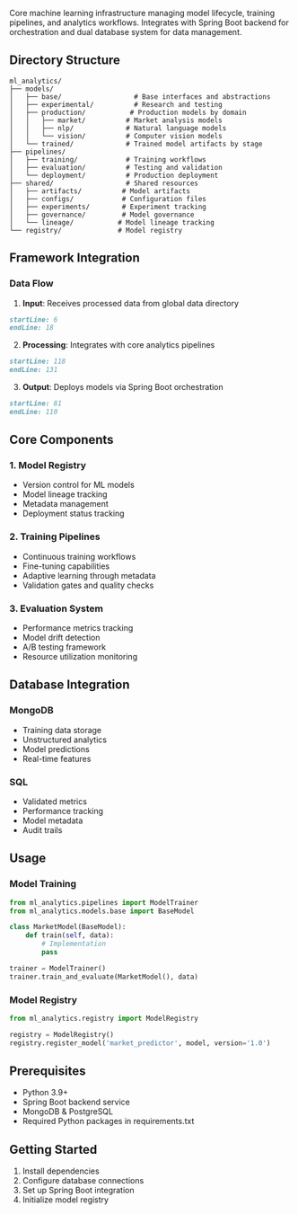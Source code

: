 Core machine learning infrastructure managing model lifecycle, training pipelines, and analytics workflows. Integrates with Spring Boot backend for orchestration and dual database system for data management.

## Directory Structure

```
ml_analytics/
├── models/
│   ├── base/                  # Base interfaces and abstractions
│   ├── experimental/          # Research and testing
│   ├── production/           # Production models by domain
│   │   ├── market/          # Market analysis models
│   │   ├── nlp/             # Natural language models
│   │   └── vision/          # Computer vision models
│   └── trained/             # Trained model artifacts by stage
├── pipelines/
│   ├── training/            # Training workflows
│   ├── evaluation/          # Testing and validation
│   └── deployment/          # Production deployment
├── shared/                  # Shared resources
│   ├── artifacts/          # Model artifacts
│   ├── configs/            # Configuration files
│   ├── experiments/        # Experiment tracking
│   ├── governance/         # Model governance
│   └── lineage/           # Model lineage tracking
└── registry/              # Model registry
```

## Framework Integration

### Data Flow
1. **Input**: Receives processed data from global data directory
```typescript:data/README.md
startLine: 6
endLine: 18
```

2. **Processing**: Integrates with core analytics pipelines
```typescript:applications/core_analytics/README.md
startLine: 118
endLine: 131
```

3. **Output**: Deploys models via Spring Boot orchestration
```typescript:backend/README.md
startLine: 81
endLine: 110
```

## Core Components

### 1. Model Registry
- Version control for ML models
- Model lineage tracking
- Metadata management
- Deployment status tracking

### 2. Training Pipelines
- Continuous training workflows
- Fine-tuning capabilities
- Adaptive learning through metadata
- Validation gates and quality checks

### 3. Evaluation System
- Performance metrics tracking
- Model drift detection
- A/B testing framework
- Resource utilization monitoring

## Database Integration

### MongoDB
- Training data storage
- Unstructured analytics
- Model predictions
- Real-time features

### SQL
- Validated metrics
- Performance tracking
- Model metadata
- Audit trails

## Usage

### Model Training
```python
from ml_analytics.pipelines import ModelTrainer
from ml_analytics.models.base import BaseModel

class MarketModel(BaseModel):
    def train(self, data):
        # Implementation
        pass

trainer = ModelTrainer()
trainer.train_and_evaluate(MarketModel(), data)
```

### Model Registry
```python
from ml_analytics.registry import ModelRegistry

registry = ModelRegistry()
registry.register_model('market_predictor', model, version='1.0')
```

## Prerequisites
- Python 3.9+
- Spring Boot backend service
- MongoDB & PostgreSQL
- Required Python packages in requirements.txt

## Getting Started
1. Install dependencies
2. Configure database connections
3. Set up Spring Boot integration
4. Initialize model registry

